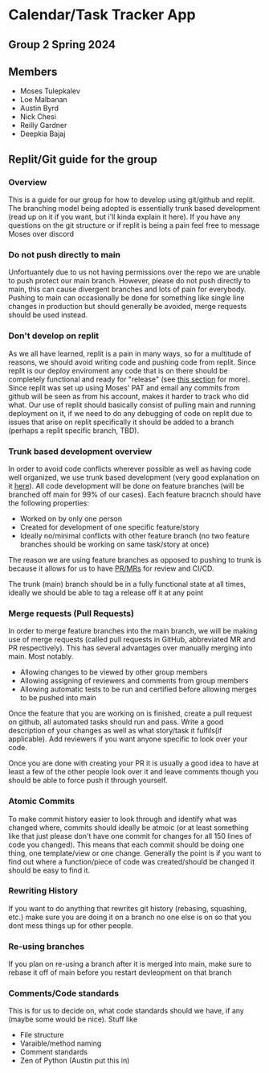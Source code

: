 # Calendar/Task Tracker App
## Group 2 Spring 2024
## Members
- Moses Tulepkalev
- Loe Malbanan
- Austin Byrd
- Nick Chesi
- Reilly Gardner
- Deepkia Bajaj

## Replit/Git guide for the group

### Overview
This is a guide for our group for how to develop using git/github and replit. The branching model being adopted is essentially trunk based development (read up on it if you want, but i'll kinda explain it here).
If you have any questions on the git structure or if replit is being a pain feel free to message Moses over discord

### Do not push directly to main
Unfortuantely due to us not having permissions over the repo we are unable to push protect our main branch. However, please do not push directly to main, this can cause divergent branches and lots of pain for everybody. Pushing to main can occasionally be done for something like single line changes in production but should generally be avoided, merge requests should be used instead.

### Don't develop on replit
As we all have learned, replit is a pain in many ways, so for a multitude of reasons, we should avoid writing code and pushing code from replit. Since replit is our deploy enviroment any code that is on there should be completely functional and ready for "release" (see [this section](#trunk-based-development-overview) for more). Since replit was set up using Moses' PAT and email any commits from github will be seen as from his account, makes it harder to track who did what. Our use of replit should basically consist of pulling main and running deployment on it, if we need to do any debugging of code on replit due to issues that arise on replit specifically it should be added to a branch (perhaps a replit specific branch, TBD).

### Trunk based development overview
In order to avoid code conflicts wherever possible as well as having code well organized, we use trunk based development (very good explanation on it [here](https://trunkbaseddevelopment.com/)).
All code development will be done on feature branches (will be branched off main for 99% of our cases).
Each feature bracnch should have the following properties:

- Worked on by only one person
- Created for development of one specific feature/story
- Ideally no/minimal conflicts with other feature branch (no two feature branches should be working on same task/story at once)

The reason we are using feature branches as opposed to pushing to trunk is because it allows for us to have [PR/MRs](#merge-requests-(pull-requests)) for review and CI/CD.

The trunk (main) branch should be in a fully functional state at all times, ideally we should be able to tag a release off it at any point

### Merge requests (Pull Requests)
In order to merge feature branches into the main branch, we will be making use of merge requests (called pull requests in GitHub, abbreviated MR and PR respectively). This has several advantages over manually merging into main. Most notably.

- Allowing changes to be viewed by other group members
- Allowing assigning of reviewers and comments from group members
- Allowing automatic tests to be run and certified before allowing merges to be pushed into main

Once the feature that you are working on is finished, create a pull request on github, all automated tasks should run and pass.
Write a good description of your changes as well as what story/task it fulfils(if applicable). Add reviewers if you want anyone specific to look over your code.

Once you are done with creating your PR it is usually a good idea to have at least a few of the other people look over it and leave comments though you should be able to force push it through yourself.

### Atomic Commits
To make commit history easier to look through and identify what was changed where, commits should ideally be atmoic (or at least something like that just please don't have one commit for changes for all 150 lines of code you changed). This means that each commit should be doing one thing, one template/view or one change. Generally the point is if you want to find out where a function/piece of code was created/should be changed it should be easy to find it.

### Rewriting History
If you want to do anything that rewrites git history (rebasing, squashing, etc.) make sure you are doing it on a branch no one else is on so that you dont mess things up for other people.

### Re-using branches
If you plan on re-using a branch after it is merged into main, make sure to rebase it off of main before you restart devleopment on that branch

### Comments/Code standards
This is for us to decide on, what code standards should we have, if any (maybe some would be nice). Stuff like
- File structure
- Varaible/method naming
- Comment standards
- Zen of Python (Austin put this in)
